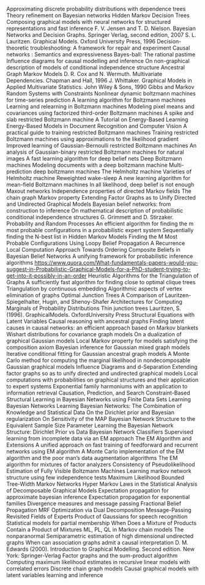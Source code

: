 Approximating discrete probability distributions with dependence trees
Theory refinement on Bayesian networks
Hidden Markov Decision Trees
Composing graphical models with neural networks for structured representations and fast inference
F. V. Jensen and T. D. Nielson. Bayesian Networks and Decision Graphs. Springer Verlag, second edition, 2007
S. L. Lauritzen. Graphical Models. Oxford University Press, 1996
Decision-theoretic troubleshooting: A framework for repair and experiment
Causal networks : Semantics and expressiveness
Bayes-ball: The rational pastime
Influence diagrams for causal modelling and inference
On non-graphical description of models of conditional independence structure
Ancestral Graph Markov Models
D. R. Cox and N. Wermuth. Multivariate Dependencies. Chapman and Hall, 1996
J. Whittaker. Graphical Models in Applied Multivariate Statistics. John Wiley & Sons, 1990
Gibbs and Markov Random Systems with Constraints
Nonlinear dynamic boltzmann machines for time-series prediction
A learning algorithm for Boltzmann machines
Learning and relearning in Boltzmann machines
Modeling pixel means and covariances using factorized third-order Boltzmann machines
A spike and slab restricted Boltzmann machine
A Tutorial on Energy-Based Learning 
Energy-Based Models in Document Recognition and Computer Vision
A practical guide to training restricted Boltzmann machines
Training restricted Boltzmann machines using approximations to the likelihood gradient
Improved learning of Gaussian-Bernoulli restricted Boltzmann machines
An analysis of Gaussian-binary restricted Boltzmann machines for natural images
A fast learning algorithm for deep belief nets
Deep Boltzmann machines
Modeling documents with a deep boltzmann machine
Multi-prediction deep boltzmann machines
The Helmholtz machine
Varieties of Helmholtz machine
Reweighted wake-sleep
A new learning algorithm for mean-field Boltzmann machines
In all likelihood, deep belief is not enough
Maxout networks
Independence properties of directed Markov fields
The chain graph Markov property
Extending Factor Graphs as to Unify Directed and Undirected Graphical Models
Bayesian belief networks: from construction to inference
On mathematical description of probabilistic conditional independence structures
G. Grimmett and D. Stirzaker. Probability and Random Processes
An efficient algorithm for finding the m most probable configurations in a probabilistic expert system
Sequentially finding the N-best list in Hidden Markov Models
Finding the M Most Probable Configurations Using Loopy Belief Propagation
A Recurrence Local Computation Approach Towards Ordering Composite Beliefs in Bayesian Belief Networks
A unifying framework for probabilistic inference algorithms
https://www.quora.com/What-fundamentals-papers-would-you-suggest-in-Probabilistic-Graphical-Models-for-a-PhD-student-trying-to-get-into-it-possibly-in-an-order
Heuristic Algorithms for the Triangulation of Graphs
A sufficiently fast algorithm for finding close to optimal clique trees
Triangulation by continuous embedding
Algorithmic aspects of vertex elimination of graphs
Optimal Junction Trees
A Comparison of Lauritzen-Spiegelhalter, Hugin, and Shenoy-Shafer Architectures for Computing Marginals of Probability Distributions
Thin junction trees
Lauritzen, S. (1996). GraphicalModels. OxfordUniversity Press
Structural Equations with Latent Variables
Causal reasoning with ancestral graphs
Finding latent causes in causal networks: an efficient approach based on Markov blankets
Wishart distributions for covariance graph models
On a dualization of graphical Gaussian models
Local Markov property for models satisfying the composition axiom
Bayesian inference for Gaussian mixed graph models
Iterative conditional fitting for Gaussian ancestral graph models
A Monte Carlo method for computing the marginal likelihood in nondecomposable Gaussian graphical models
Influence Diagrams and d-Separation
Extending factor graphs so as to unify directed and undirected graphical models
Local computations with probabilities on graphical structures and their application to expert systems
Exponential family harmoniums with an application to information retrieval
Causation, Prediction, and Search
Constraint-Based Structural Learning in Bayesian Networks using Finite Data Sets
Learning Bayesian Networks
Learning Bayesian Networks: The Combination of Knowledge and Statistical Data
On the Dirichlet prior and Bayesian regularization
On Sensitivity of the MAP Bayesian Network Structure to the Equivalent Sample Size Parameter
Learning the Bayesian Network Structure: Dirichlet Prior vs Data
Bayesian Network Classifiers
Supervised learning from incomplete data via an EM approach
The EM Algorithm and Extensions
A unified approach on fast training of feedforward and recurrent networks using EM algorithm
A Monte Carlo implementation of the EM algorithm and the poor man’s data augmentation algorithms
The EM algorithm for mixtures of factor analyzers
Consistency of Pseudolikelihood Estimation of Fully Visible Boltzmann Machines
Learning markov network structure using few independence tests
Maximum Likelihood Bounded Tree-Width Markov Networks
Hyper Markov Laws in the Statistical Analysis of Decomposable Graphical Models
Expectation propagation for approximate bayesian inference
Expectation propagation for exponential families
Divergence measures and message passing
Fractional Belief Propagation
MRF Optimization via Dual Decomposition Message-Passing Revisited
Fields of Experts
Product of Gaussians for speech recognition
Statistical models for partial membership
When Does a Mixture of Products Contain a Product of Mixtures
ML, PL, QL in Markov chain models
The nonparanormal Semiparametric estimation of high dimensional undirected graphs
When can association graphs admit a causal interpretation
D. M. Edwards (2000). Introduction to Graphical Modelling. Second edition. New York: Springer-Verlag
Factor graphs and the sum-product algorithm
Computing maximum likelihood estimates in recursive linear models with correlated errors
Discrete chain graph models
Causal graphical models with latent variables learning and inference